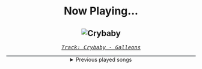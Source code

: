 <div align="center"> 
<h1>Now Playing...</h1>

![Crybaby](https://i.scdn.co/image/ab67616d00001e02ed2d3a2be01aaf228229bc95)
--
_<samp><a href="https://open.spotify.com/track/3NJUvnXKAbldDc52vU69mb">Track: Crybaby - Galleons</a></samp>_

<div style="border: 1px #4B5054 solid"></div>
<details>
  <summary>
    Previous played songs
  </summary>
  <table>
    <thead>
      <tr>
        <th>
          Artist
        </th>
        <th>
          Song
        </th>
        <th>
          Link
        </th>
      </tr>
    </thead>
    <tbody>
      <tr><td>Galleons</td><td>Crybaby</td><td><a href="https://open.spotify.com/track/3NJUvnXKAbldDc52vU69mb">https://open.spotify.com/track/3NJUvnXKAbldDc52vU69mb</a></td></tr><tr><td>Carl Delinden</td><td>Cackle Keep Theme</td><td><a href="https://open.spotify.com/track/4Tzd0FkkyjHPXwY6MCDDsn">https://open.spotify.com/track/4Tzd0FkkyjHPXwY6MCDDsn</a></td></tr><tr><td>Siamese</td><td>Vertigo</td><td><a href="https://open.spotify.com/track/6v9xDRtGAWrGO4ceRPadoo">https://open.spotify.com/track/6v9xDRtGAWrGO4ceRPadoo</a></td></tr><tr><td>Anbu Monastir</td><td>Gottkomplex</td><td><a href="https://open.spotify.com/track/1BHmV3QBKCXaz8vceA2X4V">https://open.spotify.com/track/1BHmV3QBKCXaz8vceA2X4V</a></td></tr><tr><td>P.O.D.</td><td>I WON'T BOW DOWN</td><td><a href="https://open.spotify.com/track/1j04ijjf5krI9LtRDQeCeQ">https://open.spotify.com/track/1j04ijjf5krI9LtRDQeCeQ</a></td></tr><tr><td>Spoken</td><td>Anymore</td><td><a href="https://open.spotify.com/track/6bvT5xmp7PcpWRofTWs0Do">https://open.spotify.com/track/6bvT5xmp7PcpWRofTWs0Do</a></td></tr><tr><td>The Plot In You</td><td>Closure</td><td><a href="https://open.spotify.com/track/1JkRR2HcXnUBCkVa8tFoAl">https://open.spotify.com/track/1JkRR2HcXnUBCkVa8tFoAl</a></td></tr><tr><td>Celldweller</td><td>Switchback - Kodeseven Remix</td><td><a href="https://open.spotify.com/track/7EBRX2MvTSfvFOWXAtIllD">https://open.spotify.com/track/7EBRX2MvTSfvFOWXAtIllD</a></td></tr><tr><td>Goodjohn Productions</td><td>Dystopia</td><td><a href="https://open.spotify.com/track/2EJcAFTHtmmYrLpZDe5gYZ">https://open.spotify.com/track/2EJcAFTHtmmYrLpZDe5gYZ</a></td></tr><tr><td>Darkest Hour</td><td>Perpetual Terminal</td><td><a href="https://open.spotify.com/track/0fcEV5CPc7QFD50pY4JhAs">https://open.spotify.com/track/0fcEV5CPc7QFD50pY4JhAs</a></td></tr><tr><td>Alpha Wolf</td><td>Bring Back The Noise</td><td><a href="https://open.spotify.com/track/0yr5ueBWdLrLj7fGQArbnd">https://open.spotify.com/track/0yr5ueBWdLrLj7fGQArbnd</a></td></tr><tr><td>I See Stars</td><td>D4MAGE DONE</td><td><a href="https://open.spotify.com/track/7BnK1opiLlkxkBQ0TVKRYw">https://open.spotify.com/track/7BnK1opiLlkxkBQ0TVKRYw</a></td></tr><tr><td>Invent Animate</td><td>Without a Whisper</td><td><a href="https://open.spotify.com/track/6QElYAt0RHossldXx3Udv9">https://open.spotify.com/track/6QElYAt0RHossldXx3Udv9</a></td></tr><tr><td>Resolve</td><td>Older Days</td><td><a href="https://open.spotify.com/track/3DjsiMycLUIbFsSz7hKndD">https://open.spotify.com/track/3DjsiMycLUIbFsSz7hKndD</a></td></tr><tr><td>Self Deception</td><td>Feeding Demons</td><td><a href="https://open.spotify.com/track/0S7aPnRsDKpvuKOt91iNdq">https://open.spotify.com/track/0S7aPnRsDKpvuKOt91iNdq</a></td></tr><tr><td>NOVELISTS</td><td>Mourning The Dawn</td><td><a href="https://open.spotify.com/track/0AvzlxMd2IEXZEQXNBtQNm">https://open.spotify.com/track/0AvzlxMd2IEXZEQXNBtQNm</a></td></tr><tr><td>GHØSTKID</td><td>HEAVY RAIN</td><td><a href="https://open.spotify.com/track/13XqsUBoeSvcC5iZOMZaqS">https://open.spotify.com/track/13XqsUBoeSvcC5iZOMZaqS</a></td></tr><tr><td>Attack Attack!</td><td>Dark Waves</td><td><a href="https://open.spotify.com/track/3yRHVvzkDd8g6GkQzCycYj">https://open.spotify.com/track/3yRHVvzkDd8g6GkQzCycYj</a></td></tr><tr><td>Magnolia Park</td><td>Animal</td><td><a href="https://open.spotify.com/track/1BO5Y7G9ukdTRVw1ER0HuC">https://open.spotify.com/track/1BO5Y7G9ukdTRVw1ER0HuC</a></td></tr><tr><td>Ice Nine Kills</td><td>Meat & Greet</td><td><a href="https://open.spotify.com/track/4GxFq0SoA0QOsocHvtHIvL">https://open.spotify.com/track/4GxFq0SoA0QOsocHvtHIvL</a></td></tr>
    </tbody>
  </table>
</details>

</div>
